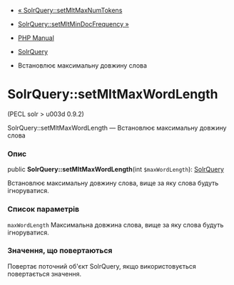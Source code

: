 - [« SolrQuery::setMltMaxNumTokens](solrquery.setmltmaxnumtokens.md)
- [SolrQuery::setMltMinDocFrequency
»](solrquery.setmltmindocfrequency.md)

- [PHP Manual](index.md)
- [SolrQuery](class.solrquery.md)
- Встановлює максимальну довжину слова

# SolrQuery::setMltMaxWordLength

(PECL solr \> u003d 0.9.2)

SolrQuery::setMltMaxWordLength — Встановлює максимальну довжину слова

### Опис

public **SolrQuery::setMltMaxWordLength**(int `$maxWordLength`):
[SolrQuery](class.solrquery.md)

Встановлює максимальну довжину слова, вище за яку слова будуть
ігноруватися.

### Список параметрів

`maxWordLength`
Максимальна довжина слова, вище за яку слова будуть ігноруватися.

### Значення, що повертаються

Повертає поточний об'єкт SolrQuery, якщо використовується повертається
значення.

